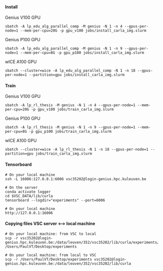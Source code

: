 #### Install

Genius V100 GPU
```
sbatch -A lp_edu_alg_parallel_comp -M genius -N 1 -n 4 --gpus-per-node=1 --mem-per-cpu=20G -p gpu_v100 jobs/install_carla_img.slurm
```

Genius P100 GPU
```
sbatch -A lp_edu_alg_parallel_comp -M genius -N 1 -n 9 --gpus-per-node=1 --mem-per-cpu=8G -p gpu_p100 jobs/install_carla_img.slurm
```

wICE A100 GPU
```
sbatch --cluster=wice -A lp_edu_alg_parallel_comp -N 1 -n 18 --gpus-per-node=1 --partition=gpu jobs/install_carla_img.slurm
```

#### Train
Genius V100 GPU
```
sbatch -A lp_rl_thesis -M genius -N 1 -n 4 --gpus-per-node=1 --mem-per-cpu=20G -p gpu_v100 jobs/train_carla_img.slurm
```

Genius P100 GPU
```
sbatch -A lp_rl_thesis -M genius -N 1 -n 9 --gpus-per-node=1 --mem-per-cpu=8G -p gpu_p100 jobs/train_carla_img.slurm
```

wICE A100 GPU
```
sbatch --cluster=wice -A lp_rl_thesis -N 1 -n 18 --gpus-per-node=1 --partition=gpu jobs/train_carla_img.slurm
```

#### Tensorboard
```
# On your local machine
ssh -L 16006:127.0.0.1:6006 vsc35202@login-genius.hpc.kuleuven.be

# On the server
conda activate logger
cd $VSC_DATA/lib/curla
tensorboard --logdir="experiments" --port=6006

# On your local machine
http://127.0.0.1:16006
```

#### Copying files VSC server <--> local machine
```
# On your local machine: from VSC to local
scp -r vsc35202@login-genius.hpc.kuleuven.be:/data/leuven/352/vsc35202/lib/curla/experiments/ /Users/PaulVT/Desktop/experiments

# On your local machine: from local to VSC
scp -r /Users/PaulVT/Desktop/experiments vsc35202@login-genius.hpc.kuleuven.be:/data/leuven/352/vsc35202/lib/curla
```
